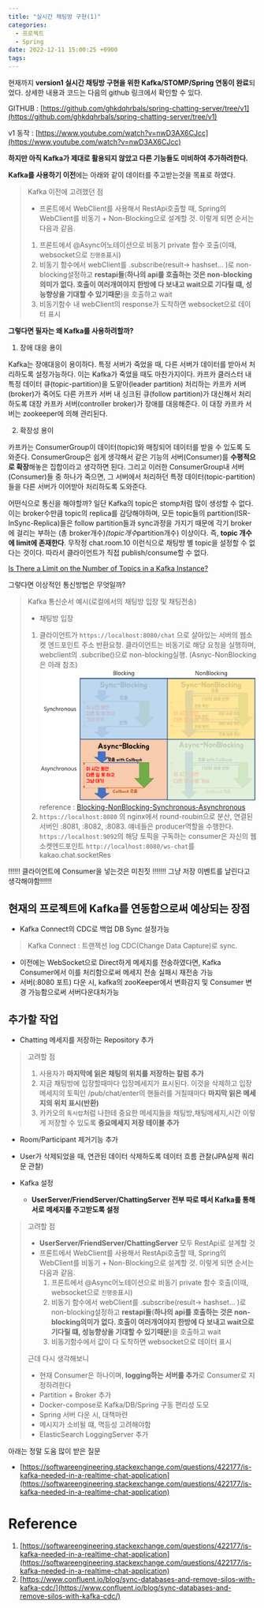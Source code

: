 ```yaml
---
title: "실시간 채팅방 구현(1)"
categories:
  - 프로젝트
  - Spring
date: 2022-12-11 15:00:25 +0900
tags:
---
```

현재까지 **version1 실시간 채팅방 구현을 위한 Kafka/STOMP/Spring 연동이 완료**되었다. 상세한 내용과 코드는 다음의 github 링크에서 확인할 수 있다.

GITHUB : [https://github.com/ghkdqhrbals/spring-chatting-server/tree/v1](https://github.com/ghkdqhrbals/spring-chatting-server/tree/v1)

v1 동작 : [https://www.youtube.com/watch?v=nwD3AX6CJcc](https://www.youtube.com/watch?v=nwD3AX6CJcc)

**하지만 아직 Kafka가 제대로 활용되지 않았고 다른 기능들도 미비하여 추가하려한다.**

**Kafka를 사용하기 이전**에는 아래와 같이 데이터를 주고받는것을 목표로 하였다.
> Kafka 이전에 고려했던 점
> * 프론트에서 WebClient를 사용해서 RestApi호출할 때, Spring의 WebClient를 비동기 + Non-Blocking으로 설계할 것. 이렇게 되면 순서는 다음과 같음.
> 1. 프론트에서 @Async어노테이션으로 비동기 private 함수 호출(이때, websocket으로 `진행중`표시)
> 2. 비동기 함수에서 webClient를 .subscribe(result-> hashset... )로 non-blocking설정하고 **restapi들**(**하나의 api를 호출하는 것은 non-blocking의미가 없다. 호출이 여러개여야지 한방에 다 보내고 wait으로 기다릴 떄, 성능향상을 기대할 수 있기때문**)을 호출하고 wait
> 3. 비동기함수 내 webClient의 response가 도착하면 websocket으로 데이터 표시

**그렇다면 필자는 왜 Kafka를 사용하려할까?**
1. 장애 대응 용이

Kafka는 장애대응이 용이하다. 특정 서버가 죽었을 때, 다른 서버가 데이터를 받아서 처리하도록 설정가능하다. 이는 Kafka가 죽었을 때도 마찬가지이다. 카프카 클러스터 내 특정 데이터 큐(topic-partition)을 도맡아(leader partition) 처리하는 카프카 서버(broker)가 죽어도 다른 카프카 서버 내 싱크된 큐(follow partition)가 대신해서 처리하도록 대장 카프카 서버(controller broker)가 장애를 대응해준다. 이 대장 카프카 서버는 zookeeper에 의해 관리된다.

2. 확장성 용이

카프카는 ConsumerGroup이 데이터(topic)와 매칭되어 데이터를 받을 수 있도록 도와준다. ConsumerGroup은 쉽게 생각해서 같은 기능의 서버(Consumer)를 **수평적으로 확장**해놓은 집합이라고 생각하면 된다. 그리고 이러한 ConsumerGroup내 서버(Consumer)들 중 하나가 죽으면, 그 서버에서 처리하던 특정 데이터(topic-partition)들을 다른 서버가 이어받아 처리하도록 도와준다.

어떤식으로 통신을 해야할까? 일단 Kafka의 topic은 stomp처럼 많이 생성할 수 없다. 이는 broker수만큼 topic의 replica를 감당해야하며, 모든 topic들의 partition(ISR-InSync-Replica)들은 follow partition들과 sync과정을 가지기 때문에 각기 broker에 걸리는 부하는 (총 broker개수)*(topic개수*partition개수) 이상이다. 즉, **topic 개수에 limit에 존재한다**. 무작정 chat.room.10 이런식으로 채팅방 별 topic을 설정할 수 없다는 것이다. 따라서 클라이언트가 직접 publish/consume할 수 없다.

[Is There a Limit on the Number of Topics in a Kafka Instance?](https://support.huaweicloud.com/intl/en-us/kafka_faq/kafka-faq-200426024.html)

그렇다면 이상적인 통신방법은 무엇일까?
> Kafka 통신순서 예시(로컬에서의 채팅방 입장 및 채팅전송)
> * 채팅방 입장
> 1. 클라이언트가 `https://localhost:8080/chat` 으로 살아있는 서버의 웹소켓 엔드포인트 주소 반환요청. 클라이언트는 비동기로 해당 요청을 실행하며, webclient의 .subcribe()으로 non-blocking실행. (Asnyc-NonBlocking은 아래 참조)
> ![img](../../assets/img/kafka/img.png)
> reference : [Blocking-NonBlocking-Synchronous-Asynchronous](https://homoefficio.github.io/2017/02/19/Blocking-NonBlocking-Synchronous-Asynchronous/)
> 2. `https://localhost:8080` 의 nginx에서 round-roubin으로 분산, 연결된 서버인 :8081, :8082, :8083. 얘네들은 producer역할을 수행한다. `https://localhost:9092`의 해당 토픽을 구독하는 consumer은 자신의 웹소켓엔드포인트 `http://localhost:8080/ws-chat`를 kakao.chat.socketRes

!!!!!! 클라이언트에 Consumer을 넣는것은 미친짓 !!!!!!!
그냥 저장 이벤트를 날린다고 생각해야함!!!!!!


## 현재의 프로젝트에 Kafka를 연동함으로써 예상되는 장점
* Kafka Connect의 CDC로 백업 DB Sync 설정가능
> Kafka Connect : 트랜젝션 log CDC(Change Data Capture)로 sync.
* 이전에는 WebSocket으로 Direct하게 메세지를 전송하였다면, Kafka Consumer에서 이를 처리함으로써 메세지 전송 실패시 재전송 가능
* 서버(:8080 포트) 다운 시, kafka의 zooKeeper에서 변화감지 및 Consumer 변경 가능함으로써 서버다운대처가능


## 추가할 작업

* Chatting 메세지를 저장하는 Repository 추가
> 고려할 점
> 1. 사용자가 **마지막에 읽은 채팅의 위치를 저장하는 칼럼 추가**
> 2. 지금 채팅방에 입장할때마다 입장메세지가 표시된다. 이것을 삭제하고 입장메세지의 토픽인 /pub/chat/enter의 핸들러를 거칠때마다 **마지막 읽은 메세지의 위치 표시(반환)**
> 3. 카카오의 `톡서랍`처럼 나한테 중요한 메세지들을 채팅방,채팅메세지,시간 이렇게 저장할 수 있도록 **중요메세지 저장 테이블 추가**

* Room/Participant 제거기능 추가

* User가 삭제되었을 때, 연관된 데이터 삭제하도록 데이터 흐름 관찰(JPA실제 쿼리문 관찰)

* Kafka 설정
  * **UserServer/FriendServer/ChattingServer 전부 따로 떼서 Kafka를 통해 서로 메세지를 주고받도록 설정**
> 고려할 점
> * **UserServer/FriendServer/ChattingServer** 모두 RestApi로 설계할 것
> * 프론트에서 WebClient를 사용해서 RestApi호출할 때, Spring의 WebClient를 비동기 + Non-Blocking으로 설계할 것. 이렇게 되면 순서는 다음과 같음.
>   1. 프론트에서 @Async어노테이션으로 비동기 private 함수 호출(이때, websocket으로 `진행중`표시)
>   2. 비동기 함수에서 webClient를 .subscribe(result-> hashset... )로 non-blocking설정하고 **restapi들**(**하나의 api를 호출하는 것은 non-blocking의미가 없다. 호출이 여러개여야지 한방에 다 보내고 wait으로 기다릴 떄, 성능향상을 기대할 수 있기때문**)을 호출하고 wait
>   3. 비동기함수에서 값이 다 도착하면 websocket으로 데이터 표시
>
> 근데 다시 생각해보니
>
> * 현재 Consumer은 하나이며, **logging하는 서버를 추가**로 Consumer로 지정하려한다
> * Partition + Broker 추가
> * Docker-compose로 Kafka/DB/Spring 구동 편리성 도모
> * Spring 서버 다운 시, 대책마련
> * 메시지가 소비될 떄, 멱등성 고려해야함
> * ElasticSearch LoggingServer 추가

아래는 정말 도움 많이 받은 질문
* [https://softwareengineering.stackexchange.com/questions/422177/is-kafka-needed-in-a-realtime-chat-application](https://softwareengineering.stackexchange.com/questions/422177/is-kafka-needed-in-a-realtime-chat-application)

# Reference
1. [https://softwareengineering.stackexchange.com/questions/422177/is-kafka-needed-in-a-realtime-chat-application](https://softwareengineering.stackexchange.com/questions/422177/is-kafka-needed-in-a-realtime-chat-application)
2. [https://www.confluent.io/blog/sync-databases-and-remove-silos-with-kafka-cdc/](https://www.confluent.io/blog/sync-databases-and-remove-silos-with-kafka-cdc/)
